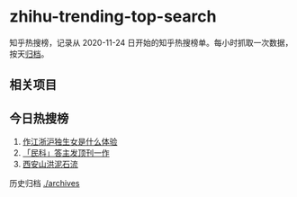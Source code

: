 # zhihu-trending-top-search

知乎热搜榜，记录从 2020-11-24
日开始的知乎热搜榜单。每小时抓取一次数据，按天[归档](./archives)。

## 相关项目

## 今日热搜榜

<!-- BEGIN -->
<!-- 最后更新时间 Mon Aug 14 2023 04:06:48 GMT+0800 (China Standard Time) -->

1. [作江浙沪独生女是什么体验](https://www.zhihu.com/search?q=作江浙沪独生女是什么体验)
1. [「民科」答主发顶刊一作](https://www.zhihu.com/search?q=「民科」答主发顶刊一作)
1. [西安山洪泥石流](https://www.zhihu.com/search?q=西安山洪泥石流)

<!-- END -->

历史归档 [./archives](./archives)
